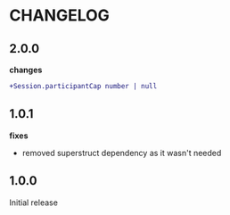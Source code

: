 # CHANGELOG

## 2.0.0

**changes**

```diff
+Session.participantCap number | null
```

## 1.0.1

**fixes**

- removed superstruct dependency as it wasn't needed

## 1.0.0

Initial release
